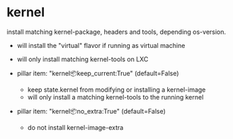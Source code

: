 # kernel

install matching kernel-package, headers and tools, depending os-version.

+ will install the "virtual" flavor if running as virtual machine
+ will only install matching kernel-tools on LXC
 
+ pillar item: "kernel:package:keep_current:True" (default=False)
    + keep state.kernel from modifying or installing a kernel-image
    + will only install a matching kernel-tools to the running kernel

+ pillar item: "kernel:package:no_extra:True" (default=False)
    + do not install kernel-image-extra

